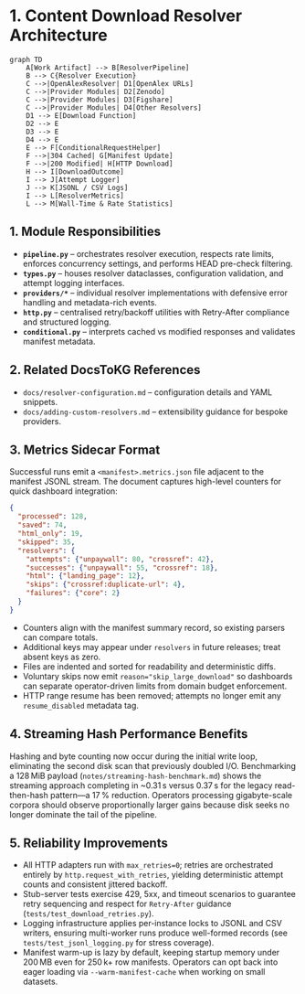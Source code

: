 # 1. Content Download Resolver Architecture

```mermaid
graph TD
    A[Work Artifact] --> B[ResolverPipeline]
    B --> C{Resolver Execution}
    C -->|OpenAlexResolver| D1[OpenAlex URLs]
    C -->|Provider Modules| D2[Zenodo]
    C -->|Provider Modules| D3[Figshare]
    C -->|Provider Modules| D4[Other Resolvers]
    D1 --> E[Download Function]
    D2 --> E
    D3 --> E
    D4 --> E
    E --> F[ConditionalRequestHelper]
    F -->|304 Cached| G[Manifest Update]
    F -->|200 Modified| H[HTTP Download]
    H --> I[DownloadOutcome]
    I --> J[Attempt Logger]
    J --> K[JSONL / CSV Logs]
    I --> L[ResolverMetrics]
    L --> M[Wall-Time & Rate Statistics]
```

## 1. Module Responsibilities

- **`pipeline.py`** – orchestrates resolver execution, respects rate limits,
  enforces concurrency settings, and performs HEAD pre-check filtering.
- **`types.py`** – houses resolver dataclasses, configuration validation, and
  attempt logging interfaces.
- **`providers/*`** – individual resolver implementations with defensive error
  handling and metadata-rich events.
- **`http.py`** – centralised retry/backoff utilities with Retry-After
  compliance and structured logging.
- **`conditional.py`** – interprets cached vs modified responses and validates
  manifest metadata.

## 2. Related DocsToKG References

- `docs/resolver-configuration.md` – configuration details and YAML snippets.
- `docs/adding-custom-resolvers.md` – extensibility guidance for bespoke
  providers.

## 3. Metrics Sidecar Format

Successful runs emit a `<manifest>.metrics.json` file adjacent to the manifest
JSONL stream. The document captures high-level counters for quick dashboard
integration:

```json
{
  "processed": 128,
  "saved": 74,
  "html_only": 19,
  "skipped": 35,
  "resolvers": {
    "attempts": {"unpaywall": 80, "crossref": 42},
    "successes": {"unpaywall": 55, "crossref": 18},
    "html": {"landing_page": 12},
    "skips": {"crossref:duplicate-url": 4},
    "failures": {"core": 2}
  }
}
```

- Counters align with the manifest summary record, so existing parsers can
  compare totals.
- Additional keys may appear under `resolvers` in future releases; treat absent
  keys as zero.
- Files are indented and sorted for readability and deterministic diffs.
- Voluntary skips now emit `reason="skip_large_download"` so dashboards can
  separate operator-driven limits from domain budget enforcement.
- HTTP range resume has been removed; attempts no longer emit any
  `resume_disabled` metadata tag.

## 4. Streaming Hash Performance Benefits

Hashing and byte counting now occur during the initial write loop, eliminating
the second disk scan that previously doubled I/O. Benchmarking a 128 MiB payload
(`notes/streaming-hash-benchmark.md`) shows the streaming approach completing in
~0.31 s versus 0.37 s for the legacy read-then-hash pattern—a 17 % reduction.
Operators processing gigabyte-scale corpora should observe proportionally larger
gains because disk seeks no longer dominate the tail of the pipeline.

## 5. Reliability Improvements

- All HTTP adapters run with `max_retries=0`; retries are orchestrated entirely
  by `http.request_with_retries`, yielding deterministic attempt counts and
  consistent jittered backoff.
- Stub-server tests exercise 429, 5xx, and timeout scenarios to guarantee retry
  sequencing and respect for `Retry-After` guidance (`tests/test_download_retries.py`).
- Logging infrastructure applies per-instance locks to JSONL and CSV writers,
  ensuring multi-worker runs produce well-formed records (see
  `tests/test_jsonl_logging.py` for stress coverage).
- Manifest warm-up is lazy by default, keeping startup memory under 200 MB even
  for 250 k+ row manifests. Operators can opt back into eager loading via
  `--warm-manifest-cache` when working on small datasets.
